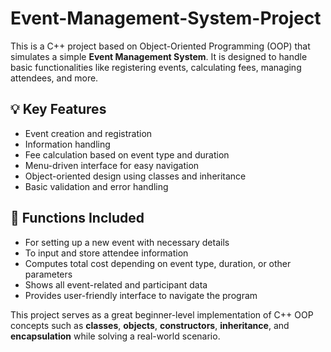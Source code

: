 # Event-Management-System-Project

This is a C++ project based on Object-Oriented Programming (OOP) that simulates a simple **Event Management System**. It is designed to handle basic functionalities like registering events, calculating fees, managing attendees, and more.

## 💡 Key Features

- Event creation and registration
- Information handling
- Fee calculation based on event type and duration
- Menu-driven interface for easy navigation
- Object-oriented design using classes and inheritance
- Basic validation and error handling

## 🧩 Functions Included

- For setting up a new event with necessary details
- To input and store attendee information
- Computes total cost depending on event type, duration, or other parameters
- Shows all event-related and participant data
- Provides user-friendly interface to navigate the program

This project serves as a great beginner-level implementation of C++ OOP concepts such as **classes**, **objects**, **constructors**, **inheritance**, and **encapsulation** while solving a real-world scenario.
